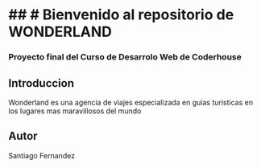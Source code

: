 # ## # Bienvenido al repositorio de WONDERLAND

### Proyecto final del Curso de Desarrolo Web de Coderhouse

## Introduccion
Wonderland es una agencia de viajes especializada en guias turisticas en los lugares mas maravillosos del mundo

## Autor
Santiago Fernandez